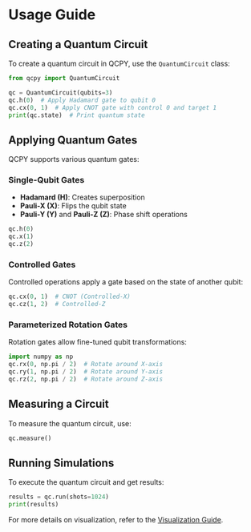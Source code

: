 # Usage Guide

## Creating a Quantum Circuit
To create a quantum circuit in QCPY, use the `QuantumCircuit` class:

```python
from qcpy import QuantumCircuit

qc = QuantumCircuit(qubits=3)
qc.h(0)  # Apply Hadamard gate to qubit 0
qc.cx(0, 1)  # Apply CNOT gate with control 0 and target 1
print(qc.state)  # Print quantum state
```

## Applying Quantum Gates
QCPY supports various quantum gates:

### **Single-Qubit Gates**
- **Hadamard (H)**: Creates superposition
- **Pauli-X (X)**: Flips the qubit state
- **Pauli-Y (Y)** and **Pauli-Z (Z)**: Phase shift operations

```python
qc.h(0)
qc.x(1)
qc.z(2)
```

### **Controlled Gates**
Controlled operations apply a gate based on the state of another qubit:

```python
qc.cx(0, 1)  # CNOT (Controlled-X)
qc.cz(1, 2)  # Controlled-Z
```

### **Parameterized Rotation Gates**
Rotation gates allow fine-tuned qubit transformations:

```python
import numpy as np
qc.rx(0, np.pi / 2)  # Rotate around X-axis
qc.ry(1, np.pi / 2)  # Rotate around Y-axis
qc.rz(2, np.pi / 2)  # Rotate around Z-axis
```

## Measuring a Circuit
To measure the quantum circuit, use:

```python
qc.measure()
```

## Running Simulations
To execute the quantum circuit and get results:

```python
results = qc.run(shots=1024)
print(results)
```

For more details on visualization, refer to the [Visualization Guide](visualization.md).

